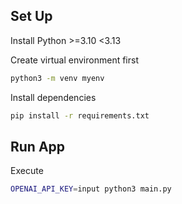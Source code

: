 ## Set Up
Install Python >=3.10 <3.13

Create virtual environment first
```bash
python3 -m venv myenv
```
Install dependencies
```bash
pip install -r requirements.txt
```
## Run App
Execute
```bash
OPENAI_API_KEY=input python3 main.py
```